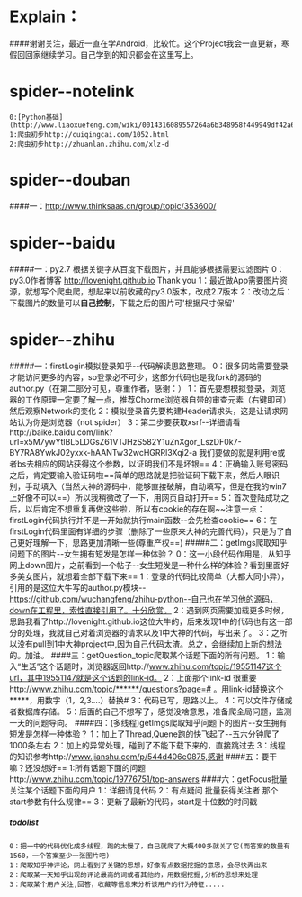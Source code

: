# Explain：
####谢谢关注，最近一直在学Android，比较忙。这个Project我会一直更新，寒假回回家继续学习。自己学到的知识都会在这里写上。
# spider--notelink
    0:[Python基础](http://www.liaoxuefeng.com/wiki/0014316089557264a6b348958f449949df42a6d3a2e542c000)
    1:爬虫初步http://cuiqingcai.com/1052.html
    2:爬虫初步http://zhuanlan.zhihu.com/xlz-d
# spider--douban
####一：http://www.thinksaas.cn/group/topic/353600/
# spider--baidu
#####一：py2.7 根据关键字从百度下载图片，并且能够根据需要过滤图片
    0：py3.0作者博客 http://lovenight.github.io   Thank you
    1：最近做App需要图片资源，就想写个爬虫爬，想起来以前收藏的py3.0版本，改成2.7版本
    2：改动之后：下载图片的数量可以**自己控制**，下载之后的图片可'根据尺寸保留'
# spider--zhihu
#####一：firstLogin模拟登录知乎--代码解读思路整理。
    0：很多网站需要登录才能访问更多的内容，so登录必不可少，这部分代码也是我fork的源码的author.py（在第二部分可见，尊重作者，感谢：）
    1：首先要想模拟登录，浏览器的工作原理一定要了解一点，推荐Chorme浏览器自带的审查元素（右键即可）然后观察Network的变化
    2：模拟登录首先要构建Header请求头，这是让请求网站认为你是浏览器（not spider）
    3：第二步要获取xsrf--详细请看http://baike.baidu.com/link?url=x5M7ywYtlBL5LDGsZ61VTJHzS582Y1uZnXgor_LszDF0k7-BY7RA8YwkJ02yxxk-hAANTw32wcHGRRl3Xqi2-a  我们要做的就是利用re或者bs去相应的网站获得这个参数，以证明我们不是坏银==
    4：正确输入账号密码之后，肯定要输入验证码啦==简单的思路就是把验证码下载下来，然后人眼识别，手动填入（当然大神的源码中，能够直接破解，自动填写，但是在我的win7上好像不可以==）所以我稍微改了一下，用网页自动打开==
    5：首次登陆成功之后，以后肯定不想重复再做这些啦，所以有cookie的存在啊~~注意一点：firstLogin代码执行并不是一开始就执行main函数--会先检查cookie==
    6：在firstLogin代码里面有详细的步骤（删除了一些原来大神的完善代码），只是为了自己更好理解一下，思路更加清晰一些(尊重产权==)
#####二：getImgs爬取知乎问题下的图片--女生拥有短发是怎样一种体验？
    0：这一小段代码作用是，从知乎网上down图片，之前看到一个帖子--女生短发是一种什么样的体验？看到里面好多美女图片，就想着全部下载下来==
    1：登录的代码比较简单（大都大同小异），引用的是这位大牛写的author.py模块--https://github.com/wuchangfeng/zhihu-python--自己也在学习他的源码，down在工程里，索性直接引用了。十分欣赏。
    2：遇到网页需要加载更多时候，思路我看了http://lovenight.github.io这位大牛的，后来发现1中的代码也有这一部分的处理，我就自己对着浏览器的请求以及1中大神的代码，写出来了。
    3：之所以没有pull到1中大神project中,因为自己代码太渣。总之，会继续加上新的想法的。加油。
####三：getQuestion_topic爬取某个话题下面的所有问题。
    1：输入“生活”这个话题时，浏览器返回http://www.zhihu.com/topic/19551147这个url，其中19551147就是这个话题的link-id。
    2：上面那个link-id 很重要http://www.zhihu.com/topic/******/questions?page=# 。用link-id替换这个*****，用数字（1，2,3....）替换#
    3：代码已写，思路以上。
    4：可以文件存储或者数据库存储。
    5：后面的自己不想写了，感觉没啥意思，准备爬全局问题，监测一天的问题导向。
####四：(多线程)getImgs爬取知乎问题下的图片--女生拥有短发是怎样一种体验？
    1：加上了Thread,Quene跑的快飞起了--五六分钟爬了1000条左右
    2：加上的异常处理，碰到了不能下载下来的，直接跳过去
    3：线程的知识参考http://www.jianshu.com/p/544d406e0875,感谢
####五：要干嘛？还没想好==
    1:所有话题下面的问题http://www.zhihu.com/topic/19776751/top-answers
####六：getFocus批量关注某个话题下面的用户
    1：详细请见代码
    2：有点疑问 批量获得关注者 那个start参数有什么规律==
    3：更新了最新的代码，start是十位数的时间戳
##### todolist
    0：把一中的代码优化成多线程，跑的太慢了，自己就爬了大概400多就关了它(而答案的数量有1560，一个答案至少一张图片吧)
    1：爬取知乎神评论，网上看到了关键的思想，好像有点数据挖掘的意思，会尽快弄出来
    2：爬取某一天知乎出现的评论最高的词或者其他的，用数据挖掘,分析的思想来处理
    3：爬取某个用户关注,回答，收藏等信息来分析该用户的行为特征.....
